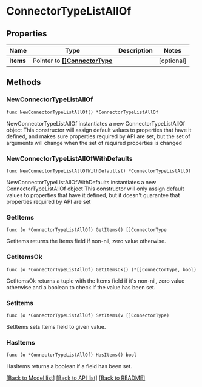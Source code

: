 # ConnectorTypeListAllOf

## Properties

Name | Type | Description | Notes
------------ | ------------- | ------------- | -------------
**Items** | Pointer to [**[]ConnectorType**](ConnectorType.md) |  | [optional] 


## Methods

### NewConnectorTypeListAllOf

`func NewConnectorTypeListAllOf() *ConnectorTypeListAllOf`

NewConnectorTypeListAllOf instantiates a new ConnectorTypeListAllOf object
This constructor will assign default values to properties that have it defined,
and makes sure properties required by API are set, but the set of arguments
will change when the set of required properties is changed

### NewConnectorTypeListAllOfWithDefaults

`func NewConnectorTypeListAllOfWithDefaults() *ConnectorTypeListAllOf`

NewConnectorTypeListAllOfWithDefaults instantiates a new ConnectorTypeListAllOf object
This constructor will only assign default values to properties that have it defined,
but it doesn't guarantee that properties required by API are set


### GetItems

`func (o *ConnectorTypeListAllOf) GetItems() []ConnectorType`

GetItems returns the Items field if non-nil, zero value otherwise.

### GetItemsOk

`func (o *ConnectorTypeListAllOf) GetItemsOk() (*[]ConnectorType, bool)`

GetItemsOk returns a tuple with the Items field if it's non-nil, zero value otherwise
and a boolean to check if the value has been set.

### SetItems

`func (o *ConnectorTypeListAllOf) SetItems(v []ConnectorType)`

SetItems sets Items field to given value.

### HasItems

`func (o *ConnectorTypeListAllOf) HasItems() bool`

HasItems returns a boolean if a field has been set.



[[Back to Model list]](../README.md#documentation-for-models) [[Back to API list]](../README.md#documentation-for-api-endpoints) [[Back to README]](../README.md)

